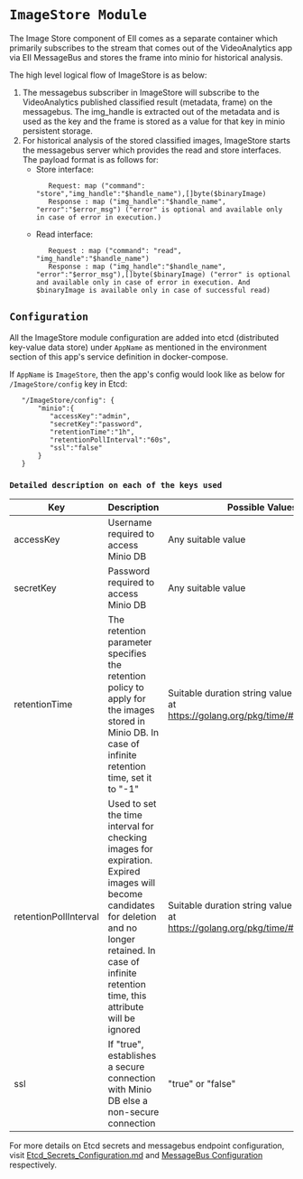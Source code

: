 # `ImageStore Module`

The Image Store component of EII comes as a separate container which primarily
subscribes to the stream that comes out of the VideoAnalytics app via EII
MessageBus and stores the frame into minio for historical analysis.

The high level logical flow of ImageStore is as below:
1. The messagebus subscriber in ImageStore will subscribe to the VideoAnalytics
   published classified result (metadata, frame) on the messagebus.
   The img_handle is extracted out of the metadata and is used as the key and
   the frame is stored as a value for that key in minio persistent storage.
2. For historical analysis of the stored classified images, ImageStore starts
   the messagebus server which provides the read and store interfaces.
   The payload format is as follows for:
   * Store interface:
     ```
        Request: map ("command": "store","img_handle":"$handle_name"),[]byte($binaryImage)
        Response : map ("img_handle":"$handle_name", "error":"$error_msg") ("error" is optional and available only in case of error in execution.)
     ```
   * Read interface:
     ```
        Request : map ("command": "read", "img_handle":"$handle_name")
        Response : map ("img_handle":"$handle_name", "error":"$error_msg"),[]byte($binaryImage) ("error" is optional and available only in case of error in execution. And $binaryImage is available only in case of successful read)
     ```

## `Configuration`

All the ImageStore module configuration are added into etcd (distributed
key-value data store) under `AppName` as mentioned in the
environment section of this app's service definition in docker-compose.

If `AppName` is `ImageStore`, then the app's config would look like as below
 for `/ImageStore/config` key in Etcd:
 ```
    "/ImageStore/config": {
        "minio":{
           "accessKey":"admin",
           "secretKey":"password",
           "retentionTime":"1h",
           "retentionPollInterval":"60s",
           "ssl":"false"
        }
    }
 ```

### `Detailed description on each of the keys used`
|  Key	        | Description 	                                                                                           | Possible Values  	                      |Required/Optional |
|---	        |---	                                                                                                   |---	                                      |---	             |
|  accessKey 	|   Username required to access Minio DB	                                                               | Any suitable value                       | Required	     |
|  secretKey 	|   Password required to access Minio DB	                                                               | Any suitable value             	      | Required         |
|  retentionTime|   The retention parameter specifies the retention policy to apply for the images stored in Minio DB.  In case of infinite retention time, set it to "-1" | Suitable duration string value as mentioned at https://golang.org/pkg/time/#ParseDuration. |   Required        |
|  retentionPollInterval | Used to set the time interval for checking images for expiration. Expired images will become candidates for deletion and no longer retained. In case of infinite retention time, this attribute will be ignored |	Suitable duration string value as mentioned at https://golang.org/pkg/time/#ParseDuration  |   Required        |
|  ssl          |  If "true", establishes a secure connection with Minio DB else a non-secure connection                   | "true" or "false"                        |   Required        |

For more details on Etcd secrets and messagebus endpoint configuration, visit [Etcd_Secrets_Configuration.md](../Etcd_Secrets_Configuration.md) and
[MessageBus Configuration](../common/libs/ConfigMgr/README.md#interfaces) respectively.

